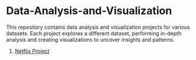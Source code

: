 # Data-Analysis-and-Visualization

This repository contains data analysis and visualization projects for various datasets. Each project explores a different dataset, performing in-depth analysis and creating visualizations to uncover insights and patterns.

1. [Netflix Project](https://github.com/Ishikakataria06/Data-Analysis-and-Visualization/blob/main/Netflix%20Analysis%20.ipynb)
